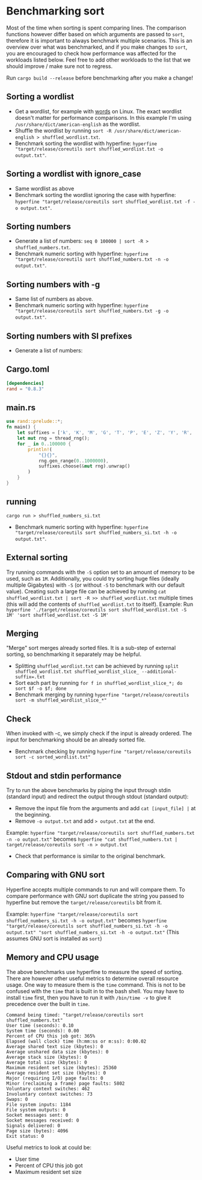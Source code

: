 # Benchmarking sort

<!-- spell-checker:ignore (words) kbytes -->

Most of the time when sorting is spent comparing lines. The comparison functions however differ based
on which arguments are passed to `sort`, therefore it is important to always benchmark multiple scenarios.
This is an overview over what was benchmarked, and if you make changes to `sort`, you are encouraged to check
how performance was affected for the workloads listed below. Feel free to add other workloads to the
list that we should improve / make sure not to regress.

Run `cargo build --release` before benchmarking after you make a change!

## Sorting a wordlist

- Get a wordlist, for example with [words](<https://en.wikipedia.org/wiki/Words_(Unix)>) on Linux. The exact wordlist
    doesn't matter for performance comparisons. In this example I'm using `/usr/share/dict/american-english` as the wordlist.
- Shuffle the wordlist by running `sort -R /usr/share/dict/american-english > shuffled_wordlist.txt`.
- Benchmark sorting the wordlist with hyperfine: `hyperfine "target/release/coreutils sort shuffled_wordlist.txt -o output.txt"`.

## Sorting a wordlist with ignore_case

- Same wordlist as above
- Benchmark sorting the wordlist ignoring the case with hyperfine: `hyperfine "target/release/coreutils sort shuffled_wordlist.txt -f -o output.txt"`.

## Sorting numbers

- Generate a list of numbers: `seq 0 100000 | sort -R > shuffled_numbers.txt`.
- Benchmark numeric sorting with hyperfine: `hyperfine "target/release/coreutils sort shuffled_numbers.txt -n -o output.txt"`.

## Sorting numbers with -g

- Same list of numbers as above.
- Benchmark numeric sorting with hyperfine: `hyperfine "target/release/coreutils sort shuffled_numbers.txt -g -o output.txt"`.

## Sorting numbers with SI prefixes

- Generate a list of numbers:

## Cargo.toml

```toml
[dependencies]
rand = "0.8.3"
```

## main.rs

```rust
use rand::prelude::*;
fn main() {
    let suffixes = ['k', 'K', 'M', 'G', 'T', 'P', 'E', 'Z', 'Y', 'R', 'Q'];
    let mut rng = thread_rng();
    for _ in 0..100000 {
        println!(
            "{}{}",
            rng.gen_range(0..1000000),
            suffixes.choose(&mut rng).unwrap()
        )
    }
}
```

## running

`cargo run > shuffled_numbers_si.txt`

- Benchmark numeric sorting with hyperfine: `hyperfine "target/release/coreutils sort shuffled_numbers_si.txt -h -o output.txt"`.

## External sorting

Try running commands with the `-S` option set to an amount of memory to be used, such as `1M`. Additionally, you could try sorting
huge files (ideally multiple Gigabytes) with `-S` (or without `-S` to benchmark with our default value).
Creating such a large file can be achieved by running `cat shuffled_wordlist.txt | sort -R >> shuffled_wordlist.txt`
multiple times (this will add the contents of `shuffled_wordlist.txt` to itself).
Example: Run `hyperfine './target/release/coreutils sort shuffled_wordlist.txt -S 1M' 'sort shuffled_wordlist.txt -S 1M'`

## Merging

"Merge" sort merges already sorted files. It is a sub-step of external sorting, so benchmarking it separately may be helpful.

- Splitting `shuffled_wordlist.txt` can be achieved by running `split shuffled_wordlist.txt shuffled_wordlist_slice_ --additional-suffix=.txt`
- Sort each part by running `for f in shuffled_wordlist_slice_*; do sort $f -o $f; done`
- Benchmark merging by running `hyperfine "target/release/coreutils sort -m shuffled_wordlist_slice_*"`

## Check

When invoked with -c, we simply check if the input is already ordered. The input for benchmarking should be an already sorted file.

- Benchmark checking by running `hyperfine "target/release/coreutils sort -c sorted_wordlist.txt"`

## Stdout and stdin performance

Try to run the above benchmarks by piping the input through stdin (standard input) and redirect the
output through stdout (standard output):

- Remove the input file from the arguments and add ```cat [input_file] |``` at the beginning.
- Remove `-o output.txt` and add `> output.txt` at the end.

Example: `hyperfine "target/release/coreutils sort shuffled_numbers.txt -n -o output.txt"` becomes
`hyperfine "cat shuffled_numbers.txt | target/release/coreutils sort -n > output.txt`

- Check that performance is similar to the original benchmark.

## Comparing with GNU sort

Hyperfine accepts multiple commands to run and will compare them. To compare performance with GNU sort
duplicate the string you passed to hyperfine but remove the `target/release/coreutils` bit from it.

Example: `hyperfine "target/release/coreutils sort shuffled_numbers_si.txt -h -o output.txt"` becomes
`hyperfine "target/release/coreutils sort shuffled_numbers_si.txt -h -o output.txt" "sort shuffled_numbers_si.txt -h -o output.txt"`
(This assumes GNU sort is installed as `sort`)

## Memory and CPU usage

The above benchmarks use hyperfine to measure the speed of sorting. There are however other useful metrics to determine overall
resource usage. One way to measure them is the `time` command. This is not to be confused with the `time` that is built in to the bash shell.
You may have to install `time` first, then you have to run it with `/bin/time -v` to give it precedence over the built in `time`.

```plain
Command being timed: "target/release/coreutils sort shuffled_numbers.txt"
User time (seconds): 0.10
System time (seconds): 0.00
Percent of CPU this job got: 365%
Elapsed (wall clock) time (h:mm:ss or m:ss): 0:00.02
Average shared text size (kbytes): 0
Average unshared data size (kbytes): 0
Average stack size (kbytes): 0
Average total size (kbytes): 0
Maximum resident set size (kbytes): 25360
Average resident set size (kbytes): 0
Major (requiring I/O) page faults: 0
Minor (reclaiming a frame) page faults: 5802
Voluntary context switches: 462
Involuntary context switches: 73
Swaps: 0
File system inputs: 1184
File system outputs: 0
Socket messages sent: 0
Socket messages received: 0
Signals delivered: 0
Page size (bytes): 4096
Exit status: 0
```

Useful metrics to look at could be:

- User time
- Percent of CPU this job got
- Maximum resident set size
